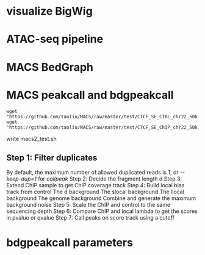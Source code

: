 # visualize BigWig
# ATAC-seq pipeline
# MACS BedGraph
# MACS peakcall and bdgpeakcall
```
wget "https://github.com/taoliu/MACS/raw/master/test/CTCF_SE_CTRL_chr22_50k.bed.gz"
wget "https://github.com/taoliu/MACS/raw/master/test/CTCF_SE_ChIP_chr22_50k.bed.gz"
```
write macs2_test.sh
## Step 1: Filter duplicates
By default, the maximum number of allowed duplicated reads is 1, or _--keep-dup=1_ for _callpeak_
Step 2: Decide the fragment length d
Step 3: Extend ChIP sample to get ChIP coverage track
Step 4: Build local bias track from control
The d background
The slocal background
The llocal background
The genome background
Combine and generate the maximum background noise
Step 5: Scale the ChIP and control to the same sequencing depth
Step 6: Compare ChIP and local lambda to get the scores in pvalue or qvalue
Step 7: Call peaks on score track using a cutoff
# bdgpeakcall parameters
<!--stackedit_data:
eyJoaXN0b3J5IjpbLTYzNzA1NzU3NywxMDk1MzM2MTMyLC02Nz
M3MjQ1MDUsOTU3NjMyNThdfQ==
-->